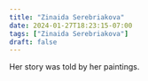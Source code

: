 ```yaml
---
title: "Zinaida Serebriakova"
date: 2024-01-27T18:23:15-07:00
tags: ["Zinaida Serebriakova"]
draft: false
---
```


Her story was told by her paintings.


